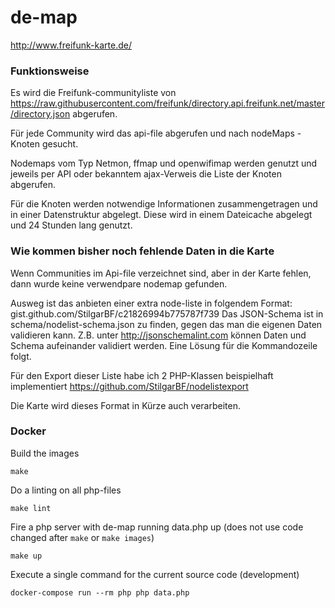 de-map
======

http://www.freifunk-karte.de/

### Funktionsweise

Es wird die Freifunk-communityliste von https://raw.githubusercontent.com/freifunk/directory.api.freifunk.net/master/directory.json abgerufen.

Für jede Community wird das api-file abgerufen und nach nodeMaps - Knoten gesucht.

Nodemaps vom Typ Netmon, ffmap und openwifimap werden genutzt und jeweils per API oder bekanntem ajax-Verweis die Liste der Knoten abgerufen.

Für die Knoten werden notwendige Informationen zusammengetragen und in einer Datenstruktur abgelegt.
Diese wird in einem Dateicache abgelegt und 24 Stunden lang genutzt.

### Wie kommen bisher noch fehlende Daten in die Karte

Wenn Communities im Api-file verzeichnet sind, aber in der Karte fehlen, dann wurde keine verwendpare nodemap gefunden.

Ausweg ist das anbieten einer extra node-liste in folgendem Format: gist.github.com/StilgarBF/c21826994b775787f739
Das JSON-Schema ist in schema/nodelist-schema.json zu finden, gegen das man die eigenen Daten validieren kann. Z.B. unter http://jsonschemalint.com können Daten und Schema aufeinander validiert werden. Eine Lösung für die Kommandozeile folgt.

Für den Export dieser Liste habe ich 2 PHP-Klassen beispielhaft implementiert https://github.com/StilgarBF/nodelistexport

Die Karte wird dieses Format in Kürze auch verarbeiten.

### Docker

Build the images

```shell
make
```

Do a linting on all php-files

```shell
make lint
```

Fire a php server with de-map running data.php up (does not use code changed after `make` or `make images`)

```shell
make up
```

Execute a single command for the current source code (development)

```shell
docker-compose run --rm php php data.php
```
